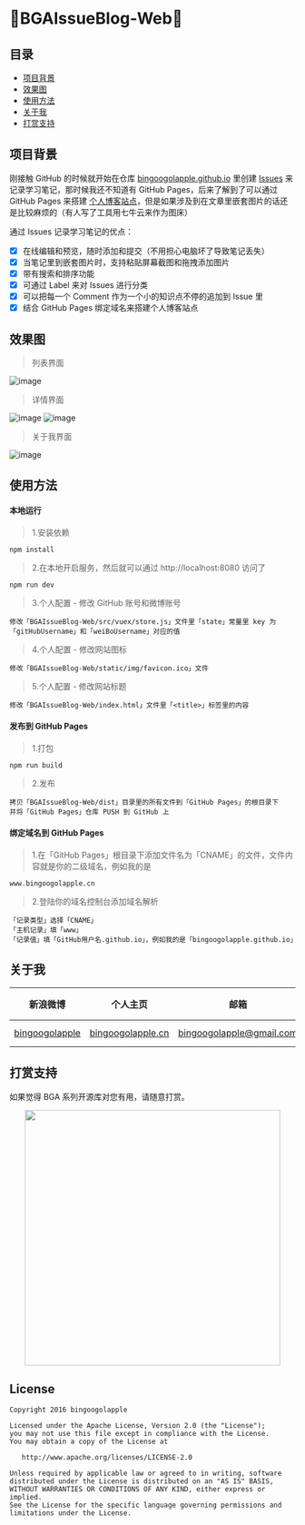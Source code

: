 :running:BGAIssueBlog-Web:running:
============

## 目录

* [项目背景](#项目背景)
* [效果图](#效果图)
* [使用方法](#使用方法)
* [关于我](#关于我)
* [打赏支持](#打赏支持)

## 项目背景

刚接触 GitHub 的时候就开始在仓库 [bingoogolapple.github.io](https://github.com/bingoogolapple/bingoogolapple.github.io) 里创建 [Issues](https://github.com/bingoogolapple/bingoogolapple.github.io/issues) 来记录学习笔记，那时候我还不知道有 GitHub Pages，后来了解到了可以通过 GitHub Pages 来搭建 [个人博客站点](http://www.bingoogolapple.cn)，但是如果涉及到在文章里嵌套图片的话还是比较麻烦的（有人写了工具用七牛云来作为图床）

通过 Issues 记录学习笔记的优点：

- [x] 在线编辑和预览，随时添加和提交（不用担心电脑坏了导致笔记丢失）
- [x] 当笔记里到嵌套图片时，支持粘贴屏幕截图和拖拽添加图片
- [x] 带有搜索和排序功能
- [x] 可通过 Label 来对 Issues 进行分类
- [x] 可以把每一个 Comment 作为一个小的知识点不停的追加到 Issue 里
- [x] 结合 GitHub Pages 绑定域名来搭建个人博客站点

## 效果图

> 列表界面

![image](https://user-images.githubusercontent.com/8949716/28362584-76cac940-6caf-11e7-8ef9-2a443cd41b54.png)

> 详情界面

![image](https://user-images.githubusercontent.com/8949716/28362628-b6f99ee2-6caf-11e7-9594-36ee2bdb8ef9.png)
![image](https://user-images.githubusercontent.com/8949716/28362604-90364ec2-6caf-11e7-9fe9-3d056eed5eb6.png)

> 关于我界面

![image](https://user-images.githubusercontent.com/8949716/28362621-a1dc6e36-6caf-11e7-9171-f340cea9d235.png)

## 使用方法

#### 本地运行

> 1.安装依赖

```
npm install
```
> 2.在本地开启服务，然后就可以通过 http://localhost:8080 访问了

```
npm run dev
```
> 3.个人配置 - 修改 GitHub 账号和微博账号

```
修改「BGAIssueBlog-Web/src/vuex/store.js」文件里「state」常量里 key 为「gitHubUsername」和「weiBoUsername」对应的值
```
> 4.个人配置 - 修改网站图标

```
修改「BGAIssueBlog-Web/static/img/favicon.ico」文件
```
> 5.个人配置 - 修改网站标题

```
修改「BGAIssueBlog-Web/index.html」文件里「<title>」标签里的内容
```

#### 发布到 GitHub Pages

> 1.打包

```
npm run build
```
> 2.发布

```
拷贝「BGAIssueBlog-Web/dist」目录里的所有文件到「GitHub Pages」的根目录下
并将「GitHub Pages」仓库 PUSH 到 GitHub 上
```

#### 绑定域名到 GitHub Pages
> 1.在「GitHub Pages」根目录下添加文件名为「CNAME」的文件，文件内容就是你的二级域名，例如我的是

```
www.bingoogolapple.cn
```
> 2.登陆你的域名控制台添加域名解析

```
「记录类型」选择「CNAME」
「主机记录」填「www」
「记录值」填「GitHub用户名.github.io」，例如我的是「bingoogolapple.github.io」
```

## 关于我

| 新浪微博 | 个人主页 | 邮箱 | BGA系列开源库QQ群
| ------------ | ------------- | ------------ | ------------ |
| <a href="http://weibo.com/bingoogol" target="_blank">bingoogolapple</a> | <a  href="http://www.bingoogolapple.cn" target="_blank">bingoogolapple.cn</a>  | <a href="mailto:bingoogolapple@gmail.com" target="_blank">bingoogolapple@gmail.com</a> | ![BGA_CODE_CLUB](http://7xk9dj.com1.z0.glb.clouddn.com/BGA_CODE_CLUB.png?imageView2/2/w/200) |

## 打赏支持

如果觉得 BGA 系列开源库对您有用，请随意打赏。

<center>
  <img src="http://7xk9dj.com1.z0.glb.clouddn.com/bga_pay.png" width="450">
</center>

## License

    Copyright 2016 bingoogolapple

    Licensed under the Apache License, Version 2.0 (the "License");
    you may not use this file except in compliance with the License.
    You may obtain a copy of the License at

       http://www.apache.org/licenses/LICENSE-2.0

    Unless required by applicable law or agreed to in writing, software
    distributed under the License is distributed on an "AS IS" BASIS,
    WITHOUT WARRANTIES OR CONDITIONS OF ANY KIND, either express or implied.
    See the License for the specific language governing permissions and
    limitations under the License.
